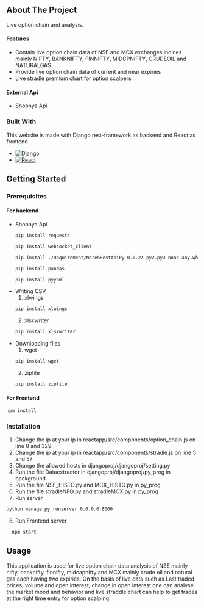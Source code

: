 ## About The Project

Live option chain and analysis.
#### Features
* Contain live option chain data of NSE and MCX exchanges indices mainly NIFTY, BANKNIFTY, FINNIFTY, MIDCPNIFTY, CRUDEOIL and NATURALGAS.
* Provide live option chain data of current and near expiries
* Live stradle premium chart for option scalpers

#### External Api
* Shoonya Api

### Built With
This website is made with Django rest-framework as backend and React as frontend 
* [![Django][Django.js]][Django-url]
* [![React][React.js]][React-url]

## Getting Started
### Prerequisites
#### For backend

* Shoonya Api
  ```sh
  pip install requests
  ```
   ```sh
  pip install websocket_client
  ```
    ```sh
  pip install ./Requirement/NorenRestApiPy-0.0.22-py2.py3-none-any.whl
  ```
     ```sh
  pip install pandas
  ```
     ```sh
  pip install pyyaml
  ``` 
* Writing CSV
  1. xlwings
  ```sh
  pip install xlwings
  ```
  2. xlsxwriter
  ```sh
  pip install xlsxwriter
  ```
* Downloading files
  1. wget
  ```sh
  pip install wget
  ```
  2. zipfile
  ```sh
  pip install zipfile
  ```

#### For Frontend
  ```sh
  npm install 
  ```

### Installation

1. Change the ip at your ip in reactapp/src/components/option_chain.js on line 8 and 329
2. Change the ip at your ip in reactapp/src/components/stradle.js on line 5 and 57
3. Change the allowed hosts in djangoproj/djangoproj/setting.py
4. Run the file Dataextractor in djangoproj/djangoproj/py_prog in background
5. Run the file NSE_HISTO.py and MCX_HISTO.py in py_prog
6. Run the file stradleNFO.py and stradleMCX.py in py_prog
7. Run server
  ```sh
  python manage.py runserver 0.0.0.0:8000 
  ```
8. Run Frontend server
```sh
  npm start 
  ```
## Usage

This application is used for live option chain data analysis of NSE mainly nifty, banknifty, finnifty, midcapnifty and MCX mainly crude oil and natural gas each having two expiries. On the basis of live data such as Last traded prices, volume and open interest, change in open interest one can analyse the market mood and behavior and live straddle chart can help to get trades at the right time entry for option scalping.   

[Django.js]: https://img.shields.io/badge/django-%23092E20.svg?style=for-the-badge&logo=django&logoColor=white
[Django-url]: https://www.djangoproject.com/
[React.js]: https://img.shields.io/badge/React-20232A?style=for-the-badge&logo=react&logoColor=61DAFB
[React-url]: https://reactjs.org/
